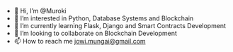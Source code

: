 - 👋 Hi, I’m @Muroki
- 👀 I’m interested in Python, Database Systems and Blockchain
- 🌱 I’m currently learning Flask, Django and Smart Contracts Development
- 💞️ I’m looking to collaborate on Blockchain Development
- 📫 How to reach me jowi.mungai@gmail.com

<!---
Muroki/Muroki is a ✨ special ✨ repository because its `README.md` (this file) appears on your GitHub profile.
You can click the Preview link to take a look at your changes.
--->
